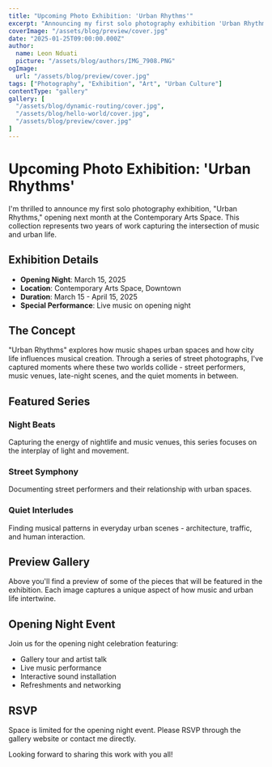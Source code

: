 ```yaml
---
title: "Upcoming Photo Exhibition: 'Urban Rhythms'"
excerpt: "Announcing my first solo photography exhibition 'Urban Rhythms' - a collection of street photography capturing the pulse of city life through a musical lens."
coverImage: "/assets/blog/preview/cover.jpg"
date: "2025-01-25T09:00:00.000Z"
author:
  name: Leon Nduati
  picture: "/assets/blog/authors/IMG_7908.PNG"
ogImage:
  url: "/assets/blog/preview/cover.jpg"
tags: ["Photography", "Exhibition", "Art", "Urban Culture"]
contentType: "gallery"
gallery: [
  "/assets/blog/dynamic-routing/cover.jpg",
  "/assets/blog/hello-world/cover.jpg",
  "/assets/blog/preview/cover.jpg"
]
---
```


# Upcoming Photo Exhibition: 'Urban Rhythms'

I'm thrilled to announce my first solo photography exhibition, "Urban Rhythms," opening next month at the Contemporary Arts Space. This collection represents two years of work capturing the intersection of music and urban life.

## Exhibition Details

- **Opening Night**: March 15, 2025
- **Location**: Contemporary Arts Space, Downtown
- **Duration**: March 15 - April 15, 2025
- **Special Performance**: Live music on opening night

## The Concept

"Urban Rhythms" explores how music shapes urban spaces and how city life influences musical creation. Through a series of street photographs, I've captured moments where these two worlds collide - street performers, music venues, late-night scenes, and the quiet moments in between.

## Featured Series

### Night Beats
Capturing the energy of nightlife and music venues, this series focuses on the interplay of light and movement.

### Street Symphony
Documenting street performers and their relationship with urban spaces.

### Quiet Interludes
Finding musical patterns in everyday urban scenes - architecture, traffic, and human interaction.

## Preview Gallery

Above you'll find a preview of some of the pieces that will be featured in the exhibition. Each image captures a unique aspect of how music and urban life intertwine.

## Opening Night Event

Join us for the opening night celebration featuring:
- Gallery tour and artist talk
- Live music performance
- Interactive sound installation
- Refreshments and networking

## RSVP

Space is limited for the opening night event. Please RSVP through the gallery website or contact me directly.

Looking forward to sharing this work with you all!